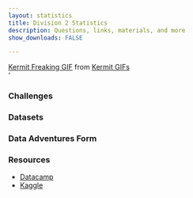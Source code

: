 ```yaml
---
layout: statistics
title: Division 2 Statistics
description: Questions, links, materials, and more
show_downloads: FALSE

---
```


<div class="tenor-gif-embed" data-postid="11534183" data-share-method="host" data-width="100%" data-aspect-ratio="1.5"><a href="https://tenor.com/view/kermit-freaking-out-statistics-gif-11534183">Kermit Freaking GIF</a> from <a href="https://tenor.com/search/kermit-gifs">Kermit GIFs</a></div><script type="text/javascript" async src="https://tenor.com/embed.js"></script>'

### Challenges 

### Datasets 

### Data Adventures Form

### Resources
* <a href="https://datacamp.com"> Datacamp</a> 
* <a href="https://www.kaggle.com"> Kaggle </a> 
